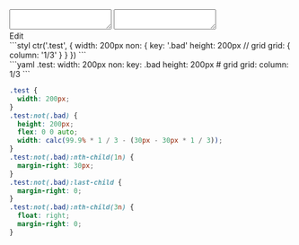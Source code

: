 <div data-size="400" class="code-cont" data-example="code">
    <div class="code">
        <div class="code-wrap">
            <textarea id="stylus"></textarea>
            <textarea id="css"></textarea>
            <div class="edit-code">
                <span>Edit</span>
            </div>
        </div>
    </div>
</div>


<div data-size="400" data-examples="stylus"></div>
```styl
ctr('.test', {
  width: 200px
  non: {
    key: '.bad'
    height: 200px
    // grid
    grid: {
      column: '1/3'
    }
  }
})
```

<div data-size="400" data-examples="yaml"></div>
```yaml
.test:
  width: 200px
  non:
    key: .bad
    height: 200px
    # grid
    grid:
      column: 1/3
```

```css
.test {
  width: 200px;
}
.test:not(.bad) {
  height: 200px;
  flex: 0 0 auto;
  width: calc(99.9% * 1 / 3 - (30px - 30px * 1 / 3));
}
.test:not(.bad):nth-child(1n) {
  margin-right: 30px;
}
.test:not(.bad):last-child {
  margin-right: 0;
}
.test:not(.bad):nth-child(3n) {
  float: right;
  margin-right: 0;
}
```
<div class="cf"></div>
